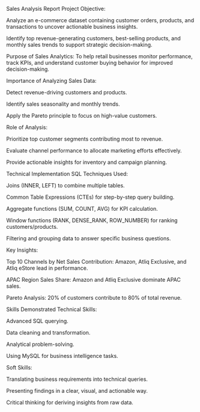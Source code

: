 Sales Analysis Report
Project Objective:

Analyze an e-commerce dataset containing customer orders, products, and transactions to uncover actionable business insights.

Identify top revenue-generating customers, best-selling products, and monthly sales trends to support strategic decision-making.

Purpose of Sales Analytics:
To help retail businesses monitor performance, track KPIs, and understand customer buying behavior for improved decision-making.

Importance of Analyzing Sales Data:

Detect revenue-driving customers and products.

Identify sales seasonality and monthly trends.

Apply the Pareto principle to focus on high-value customers.

Role of Analysis:

Prioritize top customer segments contributing most to revenue.

Evaluate channel performance to allocate marketing efforts effectively.

Provide actionable insights for inventory and campaign planning.

Technical Implementation
SQL Techniques Used:

Joins (INNER, LEFT) to combine multiple tables.

Common Table Expressions (CTEs) for step-by-step query building.

Aggregate functions (SUM, COUNT, AVG) for KPI calculation.

Window functions (RANK, DENSE_RANK, ROW_NUMBER) for ranking customers/products.

Filtering and grouping data to answer specific business questions.

Key Insights:

Top 10 Channels by Net Sales Contribution: Amazon, Atliq Exclusive, and Atliq eStore lead in performance.

APAC Region Sales Share: Amazon and Atliq Exclusive dominate APAC sales.

Pareto Analysis: 20% of customers contribute to 80% of total revenue.

Skills Demonstrated
Technical Skills:

Advanced SQL querying.

Data cleaning and transformation.

Analytical problem-solving.

Using MySQL for business intelligence tasks.

Soft Skills:

Translating business requirements into technical queries.

Presenting findings in a clear, visual, and actionable way.

Critical thinking for deriving insights from raw data.

